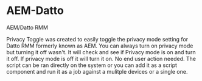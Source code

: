 # AEM-Datto
AEM/Datto RMM


Privacy Toggle was created to easily toggle the privacy mode setting for Datto RMM formerly known as AEM. You can always turn on privacy mode but turning it off wasn't. It will check and see if Privacy mode is on and turn it off. If privacy mode is off it will turn it on. No end user action needed. The script can be ran directly on the system or you can add it as a script component and run it as a job against a mulitple devices or a single one.
